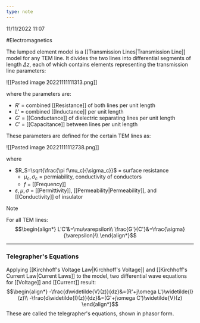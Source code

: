 ```yaml
---
type: note
---
```

11/11/2022 11:07

  #Electromagnetics 

The lumped element model is a [[Transmission Lines|Transmission Line]] model for any TEM line. It divides the two lines into differential segments of length $\Delta z$, each of which contains elements representing the transmission line parameters:

![[Pasted image 20221111111313.png]]

where the parameters are:
- $R'$ = combined [[Resistance]] of both lines per unit length
- $L'$ = combined [[Inductance]] per unit length
- $G'$ = [[Conductance]] of dielectric separating lines per unit length
- $C'$ = [[Capacitance]] between lines per unit length


These parameters are defined for the certain TEM lines as:

![[Pasted image 20221111112738.png]]

where
- $R_S=\sqrt{\frac{\pi f\mu_c}{\sigma_c}}$ = surface resistance 
	- $\mu_c, \sigma_c$ = permiability, conductivity of conductors
	- $f$ = [[Frequency]]
- $\varepsilon, \mu, \sigma$ = [[Permittivity]], [[Permeability|Permeability]], and [[Conductivity]] of insulator

>[!note]
>For all TEM lines:
>$$\begin{align*}
L'C'&=\mu\varepsilon\\
\frac{G'}{C'}&=\frac{\sigma}{\varepsilon}\\
\end{align*}$$

---

### Telegrapher's Equations
Applying [[Kirchhoff's Voltage Law|Kirchhoff's Voltage]] and [[Kirchhoff's Current Law|Current Laws]] to the model, two differential wave equations for [[Voltage]] and [[Current]] result:
$$\begin{align*}
-\frac{d\widetilde{V}(z)}{dz}&=(R'+j\omega L')\widetilde{I}(z)\\
-\frac{d\widetilde{I}(z)}{dz}&=(G'+j\omega C')\widetilde{V}(z)
\end{align*}$$
These are called the telegrapher's equations, shown in phasor form.